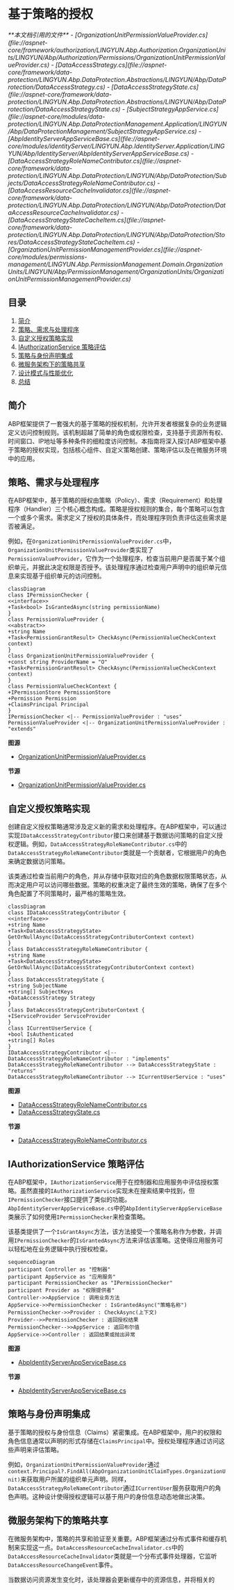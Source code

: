 
# 基于策略的授权

<cite>
**本文档引用的文件**   
- [OrganizationUnitPermissionValueProvider.cs](file://aspnet-core/framework/authorization/LINGYUN.Abp.Authorization.OrganizationUnits/LINGYUN/Abp/Authorization/Permissions/OrganizationUnitPermissionValueProvider.cs)
- [DataAccessStrategy.cs](file://aspnet-core/framework/data-protection/LINGYUN.Abp.DataProtection.Abstractions/LINGYUN/Abp/DataProtection/DataAccessStrategy.cs)
- [DataAccessStrategyState.cs](file://aspnet-core/framework/data-protection/LINGYUN.Abp.DataProtection.Abstractions/LINGYUN/Abp/DataProtection/DataAccessStrategyState.cs)
- [SubjectStrategyAppService.cs](file://aspnet-core/modules/data-protection/LINGYUN.Abp.DataProtectionManagement.Application/LINGYUN/Abp/DataProtectionManagement/SubjectStrategyAppService.cs)
- [AbpIdentityServerAppServiceBase.cs](file://aspnet-core/modules/identityServer/LINGYUN.Abp.IdentityServer.Application/LINGYUN/Abp/IdentityServer/AbpIdentityServerAppServiceBase.cs)
- [DataAccessStrategyRoleNameContributor.cs](file://aspnet-core/framework/data-protection/LINGYUN.Abp.DataProtection/LINGYUN/Abp/DataProtection/Subjects/DataAccessStrategyRoleNameContributor.cs)
- [DataAccessResourceCacheInvalidator.cs](file://aspnet-core/framework/data-protection/LINGYUN.Abp.DataProtection/LINGYUN/Abp/DataProtection/DataAccessResourceCacheInvalidator.cs)
- [DataAccessStrategyStateCacheItem.cs](file://aspnet-core/framework/data-protection/LINGYUN.Abp.DataProtection/LINGYUN/Abp/DataProtection/Stores/DataAccessStrategyStateCacheItem.cs)
- [OrganizationUnitPermissionManagementProvider.cs](file://aspnet-core/modules/permissions-management/LINGYUN.Abp.PermissionManagement.Domain.OrganizationUnits/LINGYUN/Abp/PermissionManagement/OrganizationUnits/OrganizationUnitPermissionManagementProvider.cs)
</cite>

## 目录
1. [简介](#简介)
2. [策略、需求与处理程序](#策略需求与处理程序)
3. [自定义授权策略实现](#自定义授权策略实现)
4. [IAuthorizationService 策略评估](#iauthorizationservice-策略评估)
5. [策略与身份声明集成](#策略与身份声明集成)
6. [微服务架构下的策略共享](#微服务架构下的策略共享)
7. [设计模式与性能优化](#设计模式与性能优化)
8. [总结](#总结)

## 简介
ABP框架提供了一套强大的基于策略的授权机制，允许开发者根据复杂的业务逻辑定义访问控制规则。该机制超越了简单的角色或权限检查，支持基于资源所有权、时间窗口、IP地址等多种条件的细粒度访问控制。本指南将深入探讨ABP框架中基于策略的授权实现，包括核心组件、自定义策略创建、策略评估以及在微服务环境中的应用。

## 策略、需求与处理程序
在ABP框架中，基于策略的授权由策略（Policy）、需求（Requirement）和处理程序（Handler）三个核心概念构成。策略是授权规则的集合，每个策略可以包含一个或多个需求。需求定义了授权的具体条件，而处理程序则负责评估这些需求是否被满足。

例如，在`OrganizationUnitPermissionValueProvider.cs`中，`OrganizationUnitPermissionValueProvider`类实现了`PermissionValueProvider`，它作为一个处理程序，检查当前用户是否属于某个组织单元，并据此决定权限是否授予。该处理程序通过检查用户声明中的组织单元信息来实现基于组织单元的访问控制。

```mermaid
classDiagram
class IPermissionChecker {
<<interface>>
+Task<bool> IsGrantedAsync(string permissionName)
}
class PermissionValueProvider {
<<abstract>>
+string Name
+Task<PermissionGrantResult> CheckAsync(PermissionValueCheckContext context)
}
class OrganizationUnitPermissionValueProvider {
+const string ProviderName = "O"
+Task<PermissionGrantResult> CheckAsync(PermissionValueCheckContext context)
}
class PermissionValueCheckContext {
+IPermissionStore PermissionStore
+Permission Permission
+ClaimsPrincipal Principal
}
IPermissionChecker <|-- PermissionValueProvider : "uses"
PermissionValueProvider <|-- OrganizationUnitPermissionValueProvider : "extends"
```

**图源**
- [OrganizationUnitPermissionValueProvider.cs](file://aspnet-core/framework/authorization/LINGYUN.Abp.Authorization.OrganizationUnits/LINGYUN/Abp/Authorization/Permissions/OrganizationUnitPermissionValueProvider.cs)

**节源**
- [OrganizationUnitPermissionValueProvider.cs](file://aspnet-core/framework/authorization/LINGYUN.Abp.Authorization.OrganizationUnits/LINGYUN/Abp/Authorization/Permissions/OrganizationUnitPermissionValueProvider.cs)

## 自定义授权策略实现
创建自定义授权策略通常涉及定义新的需求和处理程序。在ABP框架中，可以通过实现`IDataAccessStrategyContributor`接口来创建基于数据访问策略的自定义授权逻辑。例如，`DataAccessStrategyRoleNameContributor.cs`中的`DataAccessStrategyRoleNameContributor`类就是一个贡献者，它根据用户的角色来确定数据访问策略。

该类通过检查当前用户的角色，并从存储中获取对应的角色数据权限策略状态，从而决定用户可以访问哪些数据。策略的权重决定了最终生效的策略，确保了在多个角色配置了不同策略时，最严格的策略生效。

```mermaid
classDiagram
class IDataAccessStrategyContributor {
<<interface>>
+string Name
+Task<DataAccessStrategyState> GetOrNullAsync(DataAccessStrategyContributorContext context)
}
class DataAccessStrategyRoleNameContributor {
+string Name
+Task<DataAccessStrategyState> GetOrNullAsync(DataAccessStrategyContributorContext context)
}
class DataAccessStrategyState {
+string SubjectName
+string[] SubjectKeys
+DataAccessStrategy Strategy
}
class DataAccessStrategyContributorContext {
+IServiceProvider ServiceProvider
}
class ICurrentUserService {
+bool IsAuthenticated
+string[] Roles
}
IDataAccessStrategyContributor <|-- DataAccessStrategyRoleNameContributor : "implements"
DataAccessStrategyRoleNameContributor --> DataAccessStrategyState : "returns"
DataAccessStrategyRoleNameContributor --> ICurrentUserService : "uses"
```

**图源**
- [DataAccessStrategyRoleNameContributor.cs](file://aspnet-core/framework/data-protection/LINGYUN.Abp.DataProtection/LINGYUN/Abp/DataProtection/Subjects/DataAccessStrategyRoleNameContributor.cs)
- [DataAccessStrategyState.cs](file://aspnet-core/framework/data-protection/LINGYUN.Abp.DataProtection.Abstractions/LINGYUN/Abp/DataProtection/DataAccessStrategyState.cs)

**节源**
- [DataAccessStrategyRoleNameContributor.cs](file://aspnet-core/framework/data-protection/LINGYUN.Abp.DataProtection/LINGYUN/Abp/DataProtection/Subjects/DataAccessStrategyRoleNameContributor.cs)

## IAuthorizationService 策略评估
在ABP框架中，`IAuthorizationService`用于在控制器和应用服务中评估授权策略。虽然直接的`IAuthorizationService`实现未在搜索结果中找到，但`IPermissionChecker`接口提供了类似的功能。`AbpIdentityServerAppServiceBase.cs`中的`AbpIdentityServerAppServiceBase`类展示了如何使用`IPermissionChecker`来检查策略。

该基类提供了一个`IsGrantAsync`方法，该方法接受一个策略名称作为参数，并调用`IPermissionChecker`的`IsGrantedAsync`方法来评估该策略。这使得应用服务可以轻松地在业务逻辑中执行授权检查。

```mermaid
sequenceDiagram
participant Controller as "控制器"
participant AppService as "应用服务"
participant PermissionChecker as "IPermissionChecker"
participant Provider as "权限提供者"
Controller->>AppService : 调用业务方法
AppService->>PermissionChecker : IsGrantedAsync("策略名称")
PermissionChecker->>Provider : CheckAsync(上下文)
Provider-->>PermissionChecker : 返回授权结果
PermissionChecker-->>AppService : 返回布尔值
AppService->>Controller : 返回结果或抛出异常
```

**图源**
- [AbpIdentityServerAppServiceBase.cs](file://aspnet-core/modules/identityServer/LINGYUN.Abp.IdentityServer.Application/LINGYUN/Abp/IdentityServer/AbpIdentityServerAppServiceBase.cs)

**节源**
- [AbpIdentityServerAppServiceBase.cs](file://aspnet-core/modules/identityServer/LINGYUN.Abp.IdentityServer.Application/LINGYUN/Abp/IdentityServer/AbpIdentityServerAppServiceBase.cs)

## 策略与身份声明集成
基于策略的授权与身份信息（Claims）紧密集成。在ABP框架中，用户的权限和角色信息通常以声明的形式存储在`ClaimsPrincipal`中。授权处理程序通过访问这些声明来评估策略。

例如，`OrganizationUnitPermissionValueProvider`通过`context.Principal?.FindAll(AbpOrganizationUnitClaimTypes.OrganizationUnit)`来获取用户所属的组织单元声明。同样，`DataAccessStrategyRoleNameContributor`通过`ICurrentUser`服务获取用户的角色声明。这种设计使得授权逻辑可以基于用户的身份信息动态地做出决策。

## 微服务架构下的策略共享
在微服务架构中，策略的共享和验证至关重要。ABP框架通过分布式事件和缓存机制来实现这一点。`DataAccessResourceCacheInvalidator.cs`中的`DataAccessResourceCacheInvalidator`类就是一个分布式事件处理器，它监听`DataAccessResourceChangeEvent`事件。

当数据访问资源发生变化时，该处理器会更新缓存中的资源信息，并将相关的